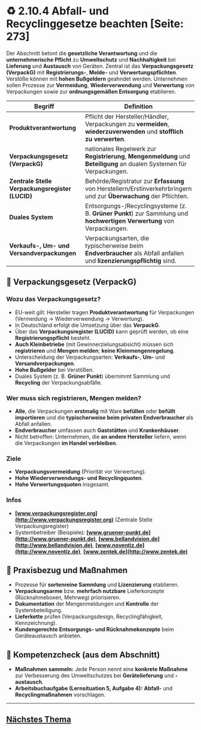 # ♻️ 2.10.4 Abfall- und Recyclinggesetze beachten [Seite: 273]

Der Abschnitt betont die **gesetzliche Verantwortung** und die **unternehmerische Pflicht** zu **Umweltschutz** und **Nachhaltigkeit** bei **Lieferung** und **Austausch** von Geräten. Zentral ist das **Verpackungsgesetz (VerpackG)** mit **Registrierungs-**, **Melde-** und **Verwertungspflichten**. Verstöße können mit **hohen Bußgeldern** geahndet werden. Unternehmen sollen Prozesse zur **Vermeidung**, **Wiederverwendung** und **Verwertung** von Verpackungen sowie zur **ordnungsgemäßen Entsorgung** etablieren.

| Begriff                                         | Definition                                                                                                             |
| ----------------------------------------------- | ---------------------------------------------------------------------------------------------------------------------- |
| **Produktverantwortung**                        | Pflicht der Hersteller/Händler, Verpackungen zu **vermeiden**, **wiederzuverwenden** und **stofflich zu verwerten**.   |
| **Verpackungsgesetz (VerpackG)**                | nationales Regelwerk zur **Registrierung**, **Mengenmeldung** und **Beteiligung** an dualen Systemen für Verpackungen. |
| **Zentrale Stelle Verpackungsregister (LUCID)** | Behörde/Registratur zur **Erfassung** von Herstellern/Erstinverkehrbringern und zur **Überwachung** der Pflichten.     |
| **Duales System**                               | Entsorgungs-/Recyclingsysteme (z. B. **Grüner Punkt**) zur Sammlung und **hochwertigen Verwertung** von Verpackungen.  |
| **Verkaufs-, Um- und Versandverpackungen**      | Verpackungsarten, die typischerweise beim **Endverbraucher** als Abfall anfallen und **lizenzierungspflichtig** sind.  |

## 📜 Verpackungsgesetz (VerpackG)

### Wozu das Verpackungsgesetz?

* EU-weit gilt: Hersteller tragen **Produktverantwortung** für Verpackungen (Vermeidung → Wiederverwendung → Verwertung).
* In Deutschland erfolgt die Umsetzung über das **VerpackG**.
* Über das **Verpackungsregister (LUCID)** kann geprüft werden, ob eine **Registrierungspflicht** besteht.
* **Auch Kleinbetriebe** (mit Gewinnerzielungsabsicht) müssen sich **registrieren** und **Mengen melden**; **keine Kleinmengenregelung**.
* Unterscheidung der Verpackungsarten: **Verkaufs-**, **Um-** und **Versandverpackungen**.
* **Hohe Bußgelder** bei Verstößen.
* Duales System (z. B. **Grüner Punkt**) übernimmt Sammlung und **Recycling** der Verpackungsabfälle.

### Wer muss sich registrieren, Mengen melden?

* **Alle**, die Verpackungen **erstmalig** mit Ware **befüllen** oder **befüllt importieren** und die **typischerweise beim privaten Endverbraucher** als Abfall anfallen.
* **Endverbraucher** umfassen auch **Gaststätten** und **Krankenhäuser**.
* Nicht betroffen: Unternehmen, die **an andere Hersteller** liefern, wenn die Verpackungen **im Handel verbleiben**.

### Ziele

* **Verpackungsvermeidung** (Priorität vor Verwertung).
* **Hohe Wiederverwendungs- und Recyclingquoten**.
* **Hohe Verwertungsquoten** insgesamt.

### Infos

* **[www.verpackungsregister.org](http://www.verpackungsregister.org)** (Zentrale Stelle Verpackungsregister)
* Systembetreiber (Beispiele): **[www.gruener-punkt.de](http://www.gruener-punkt.de)**, **[www.bellandvision.de](http://www.bellandvision.de)**, **[www.noventiz.de](http://www.noventiz.de)**, **[www.zentek.de](http://www.zentek.de)**

## 🧩 Praxisbezug und Maßnahmen

* Prozesse für **sortenreine Sammlung** und **Lizenzierung** etablieren.
* **Verpackungsarme** bzw. **mehrfach nutzbare** Lieferkonzepte (Rücknahmeboxen, Mehrweg) priorisieren.
* **Dokumentation** der Mengenmeldungen und **Kontrolle** der Systembeteiligung.
* **Lieferkette** prüfen (Verpackungsdesign, Recyclingfähigkeit, Kennzeichnung).
* **Kundengerechte Entsorgungs- und Rücknahmekonzepte** beim Geräteaustausch anbieten.

## 🧪 Kompetenzcheck (aus dem Abschnitt)

* **Maßnahmen sammeln:** Jede Person nennt eine **konkrete Maßnahme** zur Verbesserung des Umweltschutzes bei **Gerätelieferung** und **-austausch**.
* **Arbeitsbuchaufgabe (Lernsituation 5, Aufgabe 4):** **Abfall-** und **Recyclingmaßnahmen** vorschlagen.



---

## [Nächstes Thema](./2.10.5_Systemlieferung_-installation_und_-Übergabe_als_Prozess_praesentieren.md)